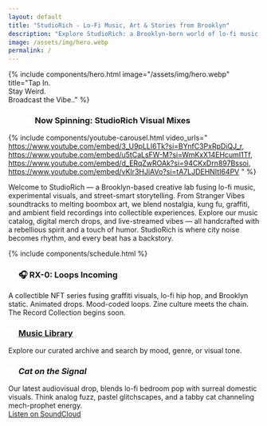```yaml
---
layout: default
title: "StudioRich - Lo-Fi Music, Art & Stories from Brooklyn"
description: "Explore StudioRich: a Brooklyn-born world of lo-fi music, ambient visuals, field recordings, and creative urban storytelling."
image: /assets/img/hero.webp
permalink: /
---
```



{% include components/hero.html image="/assets/img/hero.webp" title="Tap In.<br>Stay Weird.<br>Broadcast the Vibe.." %}


<h3 style="margin-left: 2em">
<img src="/assets/icons/record.svg" alt="Vinyl Record" style="width: 1em; vertical-align: middle;" />
Now Spinning: StudioRich Visual Mixes
</h3>

<!-- Stream Banner and Features go here -->
{% include components/youtube-carousel.html video_urls="
https://www.youtube.com/embed/3_U9pLLI6Tk?si=BYnfC3PxRpDiQJ_r,
https://www.youtube.com/embed/u5tCaLsFW-M?si=WmKxX14EHcumI1Tf,
https://www.youtube.com/embed/d_ERqZwROAk?si=94CKxDrn897Bssoi,
https://www.youtube.com/embed/vKIr3HJiAVo?si=tA7LJDEHNItI64PV
" %}

<section class="welcome">
  <div class="welcome">
<p>Welcome to StudioRich — a Brooklyn-based creative lab fusing lo-fi music, experimental visuals, and street-smart storytelling. From Stranger Vibes soundtracks to melting boombox art, we blend nostalgia, kung fu, graffiti, and ambient field recordings into collectible experiences. Explore our music catalog, digital merch drops, and live-streamed vibes — all handcrafted with a rebellious spirit and a touch of humor. StudioRich is where city noise becomes rhythm, and every beat has a backstory.</p>
</div></section>
{% include components/schedule.html %}

<!-- Feature Sections -->
<section class="features">
  <div class="feature">
    <h3>
      <img src="/assets/icons/zenstones.svg" alt="Spa icon" style="width: 1em; vertical-align: middle;" />
      🎧 RX-0: Loops Incoming
    </h3>
    <p>A collectible NFT series fusing graffiti visuals, lo-fi hip hop, and Brooklyn static.
Animated drops. Mood-coded loops. Zine culture meets the chain.
The Record Collection begins soon.
</p>
  </div>
  <div class="feature">
    <h3>
      <img src="/assets/icons/musiclibrary.svg" alt="Music library icon" style="width: 1em; vertical-align: middle;" />
      <a href="/library">Music Library</a>
    </h3>
    <p>Explore our curated archive and search by mood, genre, or visual tone.</p>
  </div>
  <div class="feature">
    <h3>
      <img src="/assets/icons/gamecontroller.svg" alt="Game controller icon" style="width: 1em; vertical-align: middle;" />
      <em>Cat on the Signal</em>
    </h3>
    <p>
Our latest audiovisual drop, blends lo-fi bedroom pop with surreal domestic visuals. Think analog fuzz, pastel glitchscapes, and a tabby cat channeling mech-prophet energy.<br>
<a href="https://soundcloud.com/studiorich/cat-on-the-signal?si=12ab981478444d959fab3bb097f01c8e&utm_source=clipboard&utm_medium=text&utm_campaign=social_sharing" target="_blank">Listen on SoundCloud</a></p>

  </div>
</section>


